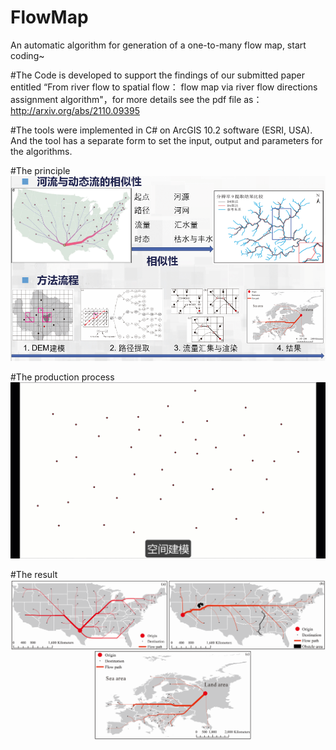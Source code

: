 # FlowMap
An automatic algorithm for generation of a one-to-many flow map, start coding~

#The Code is developed to support the findings of our submitted paper entitled “From river flow to spatial flow： flow map via river flow directions assignment algorithm"，for more details see the pdf file as：http://arxiv.org/abs/2110.09395

#The tools were implemented in C# on ArcGIS 10.2 software (ESRI, USA). And the tool has a separate form to set the input, output and parameters for the algorithms.

#The principle
![image](https://github.com/TrentonWei/FlowMap/blob/master/%E5%8E%9F%E7%90%86.png)

#The production process 
![image](https://github.com/TrentonWei/FlowMap/blob/master/Process.gif)

#The result 
![image](https://github.com/TrentonWei/FlowMap/blob/master/Result1.png)


